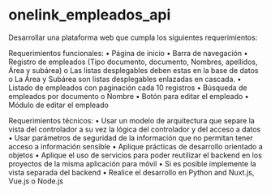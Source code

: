 # onelink_empleados_api
Desarrollar una plataforma web que cumpla los siguientes requerimientos:

Requerimientos funcionales:
•	Página de inicio
•	Barra de navegación
•	Registro de empleados (Tipo documento, documento, Nombres, apellidos, Área y subárea)
o	Las listas desplegables deben estas en la base de datos
o	La Área y Subárea son listas desplegables enlazadas en cascada.
•	Listado de empleados con paginación cada 10 registros
•	Búsqueda de empleados por documento o Nombre
•	Botón para editar el empleado
•	Módulo de editar el empleado

Requerimientos técnicos:
•	Usar un modelo de arquitectura que separe la vista del controlador a su vez la lógica del controlador y del acceso a datos
•	Usar parámetros de seguridad de la información que no permitan tener acceso a información sensible
•	Aplique prácticas de desarrollo orientado a objetos
•	Aplique el uso de servicios para poder reutilizar el backend en los proyectos de la misma aplicación para móvil
•	Si es posible implemente la vista separada del backend
•	Realice el desarrollo en Python and Nuxt.js, Vue.js o Node.js
